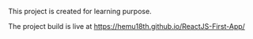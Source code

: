 This project is created for learning purpose.

The project build is live at https://hemu18th.github.io/ReactJS-First-App/ 